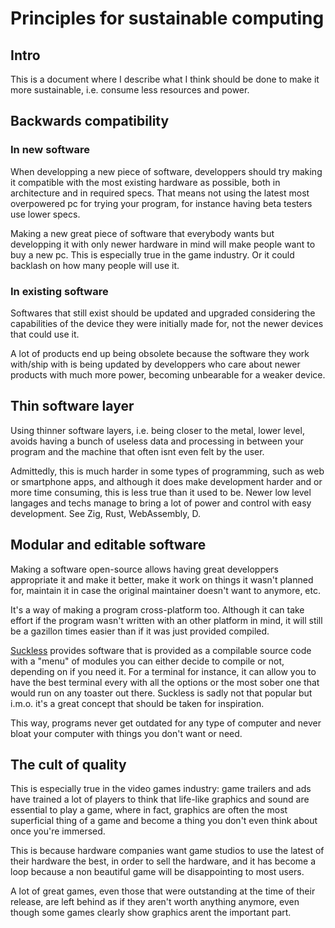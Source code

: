 # Principles for sustainable computing

## Intro

This is a document where I describe what I think should be done to make it more sustainable, i.e. consume less resources and power.

## Backwards compatibility

### In new software

When developping a new piece of software, developpers should try making it compatible with the most existing hardware as possible, both in architecture and in required specs. That means not using the latest most overpowered pc for trying your program, for instance having beta testers use lower specs. 

Making a new great piece of software that everybody wants but developping it with only newer hardware in mind will make people want to buy a new pc. This is especially true in the game industry. Or it could backlash on how many people will use it.

### In existing software

Softwares that still exist should be updated and upgraded considering the capabilities of the device they were initially made for, not the newer devices that could use it.

A lot of products end up being obsolete because the software they work with/ship with is being updated by developpers who care about newer products with much more power, becoming unbearable for a weaker device.

## Thin software layer

Using thinner software layers, i.e. being closer to the metal, lower level, avoids having a bunch of useless data and processing in between your program and the machine that often isnt even felt by the user.

Admittedly, this is much harder in some types of programming, such as web or smartphone apps, and although it does make development harder and or more time consuming, this is less true than it used to be. Newer low level langages and techs manage to bring a lot of power and control with easy development. See Zig, Rust, WebAssembly, D.

## Modular and editable software

Making a software open-source allows having great developpers appropriate it and make it better, make it work on things it wasn't planned for, maintain it in case the original maintainer doesn't want to anymore, etc.

It's a way of making a program cross-platform too. Although it can take effort if the program wasn't written with an other platform in mind, it will still be a gazillon times easier than if it was just provided compiled.

[Suckless](https://suckless.org/) provides software that is provided as a compilable source code with a "menu" of modules you can either decide to compile or not, depending on if you need it. For a terminal for instance, it can allow you to have the best terminal every with all the options or the most sober one that would run on any toaster out there. Suckless is sadly not that popular but i.m.o. it's a great concept that should be taken for inspiration.

This way, programs never get outdated for any type of computer and never bloat your computer with things you don't want or need.

## The cult of quality

This is especially true in the video games industry: game trailers and ads have trained a lot of players to think that life-like graphics and sound are essential to play a game, where in fact, graphics are often the most superficial thing of a game and become a thing you don't even think about once you're immersed.

This is because hardware companies want game studios to use the latest of their hardware the best, in order to sell the hardware, and it has become a loop because a non beautiful game will be disappointing to most users.

A lot of great games, even those that were outstanding at the time of their release, are left behind as if they aren't worth anything anymore, even though some games clearly show graphics arent the important part.